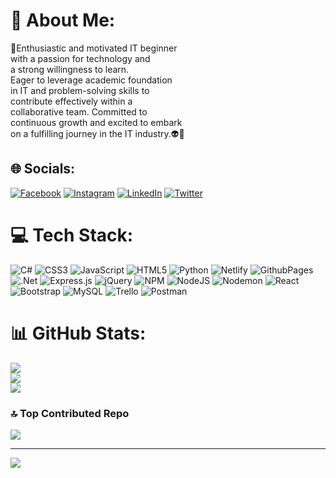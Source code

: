 # 💫 About Me:
🤖Enthusiastic and motivated IT beginner <br>with a passion for technology and <br>a strong willingness to learn. <br>Eager to leverage academic foundation <br>in IT and problem-solving skills to <br>contribute effectively within a <br>collaborative team. Committed to <br>continuous growth and excited to embark<br> on a fulfilling journey in the IT industry.👽👾


## 🌐 Socials:
[![Facebook](https://img.shields.io/badge/Facebook-%231877F2.svg?logo=Facebook&logoColor=white)](https://facebook.com/LasathRathnayake)
[![Instagram](https://img.shields.io/badge/Instagram-%23E4405F.svg?logo=Instagram&logoColor=white)](https://instagram.com/lasath.r)
[![LinkedIn](https://img.shields.io/badge/LinkedIn-%230077B5.svg?logo=linkedin&logoColor=white)](https://linkedin.com/in/LasathRathnayake)
[![Twitter](https://img.shields.io/badge/Twitter-%231DA1F2.svg?logo=Twitter&logoColor=white)](https://twitter.com/LasathRathnayake)


# 💻 Tech Stack:
![C#](https://img.shields.io/badge/c%23-%23239120.svg?style=for-the-badge&logo=csharp&logoColor=white) ![CSS3](https://img.shields.io/badge/css3-%231572B6.svg?style=for-the-badge&logo=css3&logoColor=white) ![JavaScript](https://img.shields.io/badge/javascript-%23323330.svg?style=for-the-badge&logo=javascript&logoColor=%23F7DF1E) ![HTML5](https://img.shields.io/badge/html5-%23E34F26.svg?style=for-the-badge&logo=html5&logoColor=white) ![Python](https://img.shields.io/badge/python-3670A0?style=for-the-badge&logo=python&logoColor=ffdd54) ![Netlify](https://img.shields.io/badge/netlify-%23000000.svg?style=for-the-badge&logo=netlify&logoColor=#00C7B7) ![GithubPages](https://img.shields.io/badge/github%20pages-121013?style=for-the-badge&logo=github&logoColor=white) ![.Net](https://img.shields.io/badge/.NET-5C2D91?style=for-the-badge&logo=.net&logoColor=white) ![Express.js](https://img.shields.io/badge/express.js-%23404d59.svg?style=for-the-badge&logo=express&logoColor=%2361DAFB) ![jQuery](https://img.shields.io/badge/jquery-%230769AD.svg?style=for-the-badge&logo=jquery&logoColor=white) ![NPM](https://img.shields.io/badge/NPM-%23CB3837.svg?style=for-the-badge&logo=npm&logoColor=white) ![NodeJS](https://img.shields.io/badge/node.js-6DA55F?style=for-the-badge&logo=node.js&logoColor=white) ![Nodemon](https://img.shields.io/badge/NODEMON-%23323330.svg?style=for-the-badge&logo=nodemon&logoColor=%BBDEAD) ![React](https://img.shields.io/badge/react-%2320232a.svg?style=for-the-badge&logo=react&logoColor=%2361DAFB) ![Bootstrap](https://img.shields.io/badge/bootstrap-%238511FA.svg?style=for-the-badge&logo=bootstrap&logoColor=white) ![MySQL](https://img.shields.io/badge/mysql-%2300000f.svg?style=for-the-badge&logo=mysql&logoColor=white) ![Trello](https://img.shields.io/badge/Trello-%23026AA7.svg?style=for-the-badge&logo=Trello&logoColor=white) ![Postman](https://img.shields.io/badge/Postman-FF6C37?style=for-the-badge&logo=postman&logoColor=white)
# 📊 GitHub Stats:
![](https://github-readme-stats.vercel.app/api?username=Adedax39&theme=dark&hide_border=false&include_all_commits=true&count_private=true)<br/>
![](https://github-readme-streak-stats.herokuapp.com/?user=Adedax39&theme=dark&hide_border=false)<br/>
![](https://github-readme-stats.vercel.app/api/top-langs/?username=Adedax39&theme=dark&hide_border=false&include_all_commits=true&count_private=true&layout=compact)

### 🔝 Top Contributed Repo
![](https://github-contributor-stats.vercel.app/api?username=Adedax39&limit=5&theme=dark&combine_all_yearly_contributions=true)

---
[![](https://visitcount.itsvg.in/api?id=Adedax39&icon=0&color=0)](https://visitcount.itsvg.in)

<!-- Hi -->
